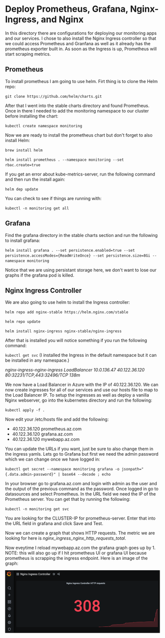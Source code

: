 # Deploy Prometheus, Grafana, Nginx-Ingress, and Nginx

In this directory there are configurations for deploying our monitoring apps and our services. I chose to also install the Nginx Ingress controller so that we could access Prometheus and Granfana as well as it already has the prometheus exporter built in. As soon as the Ingress is up, Prometheus will start scraping metrics.

## Prometheus

To install prometheus I am going to use helm. Firt thing is to clone the Helm repo:

`git clone https://github.com/helm/charts.git`

After that I went into the stable charts directory and found Prometheus. Once in there I needed to add the monitoring namespace to our cluster before installing the chart:

`kubectl create namespace monitoring`

Now we are ready to install the prometheus chart but don't forget to also install Helm:

`brew install helm`

`helm install prometheus . --namespace monitoring --set rbac.create=true`

If you get an error about kube-metrics-server, run the following command and then run the install again:

`helm dep update`

You can check to see if things are running with:

`kubectl -n monitoring get all`

## Grafana

Find the grafana directory in the stable charts section and run the following to install grafana:

`helm install grafana . --set persistence.enabled=true --set persistence.accessModes={ReadWriteOnce} --set persistence.size=8Gi --namespace monitoring`

Notice that we are using persistant storage here, we don't want to lose our graphs if the grafana pod is killed.

## Nginx Ingress Controller

We are also going to use helm to install the Ingress controller:

`helm repo add nginx-stable https://helm.nginx.com/stable`

`helm repo update`

`helm install nginx-ingress nginx-stable/nginx-ingress`

After that is installed you will notice something if you run the following command:

`kubectl get svc` (I installed the Ingress in the default namespace but it can be installed in any namespace.)

*nginx-ingress-nginx-ingress   LoadBalancer   10.0.136.47   40.122.36.120   80:32231/TCP,443:32496/TCP   138m*

We now have a Load Balancer in Azure with the IP of 40.122.36.120. We can now create ingresses for all of our services and use our hosts file to map to the Load Balancer IP. To setup the ingresses as well as deploy a vanilla Nginx webserver, go into the kubernetes directory and run the following:

`kubectl apply -f .`

Now edit your /etc/hosts file and add the following:

- 40.122.36.120   prometheus.az.com
- 40.122.36.120   grafana.az.com
- 40.122.36.120   mywebapp.az.com

You can update the URLs if you want, just be sure to also change them in the ingress yamls. Lets go to Grafana but first we need the admin password which we can change once we have logged in:

`kubectl get secret --namespace monitoring grafana -o jsonpath="{.data.admin-password}" | base64 --decode ; echo`

In your browser go to grafana.az.com and login with admin as the user and the output of the previous command as the password. Once logged in go to datasources and select Prometheus. In the URL field we need the IP of the Prometheus server. You can get that by running the following:

`kubectl -n monitoring get svc`

You are looking for the CLUSTER-IP for prometheus-server. Enter that into the URL field in grafana and click Save and Test.

Now we can create a graph that shows HTTP requests. The metric we are looking for here is *nginx_ingress_nginx_http_requests_total*.

Now eveytime I reload mywebapp.az.com the grafana graph goes up by 1. NOTE: this will also go up if I hit prometheus UI or grafana UI because prometheus is scrapping the ingress endpoint. Here is an image of the graph:

![alt text](grafana.png)